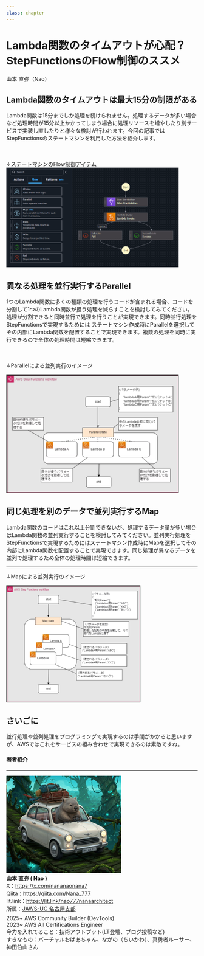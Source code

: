 ```yaml
---
class: chapter
---
```


# Lambda関数のタイムアウトが心配？StepFunctionsのFlow制御のススメ

<div class="flush-right">
山本 直弥（Nao）
</div>


## Lambda関数のタイムアウトは最大15分の制限がある
Lambda関数は15分までしか処理を続けられません。処理するデータが多い場合など処理時間が15分以上かかってしまう場合に処理リソースを増やしたり別サービスで実装し直したりと様々な検討が行われます。今回の記事ではStepFunctionsのステートマシンを利用した方法を紹介します。  

　

↓ステートマシンのFlow制御アイテム  
<img src="images/chap-naosan-devtools/stepfunctions_01_image.png" width="90%">

## 異なる処理を並行実行するParallel
1つのLambda関数に多くの種類の処理を行うコードが含まれる場合、コードを分割して1つのLambda関数が担う処理を減らすことを検討してみてください。処理が分割できると同時並行で処理を行うことが実現できます。同時並行処理をStepFunctionsで実現するためには
ステートマシン作成時にParallelを選択してその内部にLambda関数を配置することで実現できます。複数の処理を同時に実行できるので全体の処理時間は短縮できます。  

　

↓Parallelによる並列実行のイメージ  

<img src="images/chap-naosan-devtools/stepfunctionsflow_01_parallel.png" width="90%">  


## 同じ処理を別のデータで並列実行するMap
Lambda関数のコードはこれ以上分割できないが、処理するデータ量が多い場合はLambda関数の並列実行することを検討してみてください。並列実行処理をStepFunctionsで実現するためにはステートマシン作成時にMapを選択してその内部にLambda関数を配置することで実現できます。同じ処理が異なるデータを並列で処理するため全体の処理時間は短縮できます。

<hr class="page-wrap" />

↓Mapによる並列実行のイメージ  

<img src="images/chap-naosan-devtools/stepfunctionsflow_02_map.png" width="70%">  

## さいごに
並行処理や並列処理をプログラミングで実現するのは手間がかかると思いますが、AWSではこれをサービスの組み合わせで実現できるのは素敵ですね。

#### 著者紹介

---

<div class="author-profile">
    <img src="images/naosan.jpg" width="60%">
    <div>
        <div>
            <b>山本 直弥 ( Nao )</b></br> 
            X：<a href="https://x.com/nananaonana7">https://x.com/nananaonana7</a></br> 
            Qiita：<a href="https://qiita.com/Nana_777">https://qiita.com/Nana_777</a></br> 
            lit.link：<a href="https://qiita.com/Nana_777">https://lit.link/nao777nanaarchitect</a></br> 
            所属：<a href="https://jawsug-nagoya.connpass.com/">JAWS-UG 名古屋支部</a>
        </div>
    </div>
</div>
<p style="margin-top: 0.5em; margin-bottom: 2em;">
2025~ AWS Community Builder (DevTools) </br> 
2023~ AWS All Certifications Engineer </br> 
今力を入れてること：技術アウトプット(LT登壇、ブログ投稿など) </br> 
すきなもの：バーチャルおばあちゃん、ながの（ちいかわ）、真勇者ルーサー、神田伯山さん </br> 
</p>